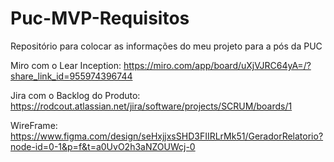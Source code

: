 # Puc-MVP-Requisitos

Repositório para colocar as informações do meu projeto para a pós da PUC

Miro com o Lear Inception: https://miro.com/app/board/uXjVJRC64yA=/?share_link_id=955974396744

Jira com o Backlog do Produto: https://rodcout.atlassian.net/jira/software/projects/SCRUM/boards/1

WireFrame: https://www.figma.com/design/seHxjjxsSHD3FIIRLrMk51/GeradorRelatorio?node-id=0-1&p=f&t=a0UvO2h3aNZOUWcj-0

